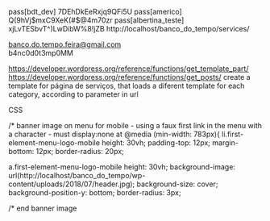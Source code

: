 pass[bdt_dev]		7DEhDkEeRxjq9QFi5U
pass[americo]		Q(9hVj$mxC9XeK(#$@4m70zr
pass[albertina_teste]	xjLvTESbvT^)LwDibW%8!jZB
http://localhost/banco_do_tempo/services/

banco.do.tempo.feira@gmail.com	
b4nc0d0t3mp0MM


https://developer.wordpress.org/reference/functions/get_template_part/
https://developer.wordpress.org/reference/functions/get_posts/
create a template for página de serviços, that loads a diferent template for each category, according to parameter in url


CSS

/*	banner image on menu for mobile - using a faux first link in the menu with a character - must display:none at @media	(min-width: 783px){
li.first-element-menu-logo-mobile
    height: 30vh;
    padding-top: 12px;
    margin-bottom: 12px;
    border-radius: 20px;

a.first-element-menu-logo-mobile
    height: 30vh;
    background-image: url(http://localhost/banco_do_tempo/wp-content/uploads/2018/07/header.jpg);
    background-size: cover;
    background-position-y: bottom;
    border-radius: 3px;

/*	end banner image 	